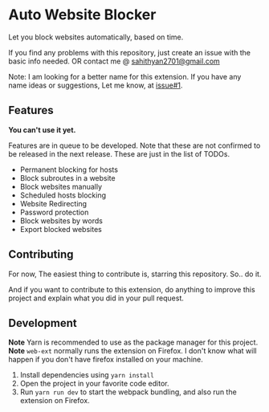 # Auto Website Blocker

Let you block websites automatically, based on time.

If you find any problems with this repository, just create an issue with the basic info needed. OR contact me @ [sahithyan2701@gmail.com](mailto:sahithyan2701@gmail.com)

Note: I am looking for a better name for this extension. If you have any name ideas or suggestions, Let me know, at [issue#1](https://github.com/KSahithyan/auto-website-blocker-extension/issues/1).

## Features

**You can't use it yet.**

Features are in queue to be developed. Note that these are not confirmed to be released in the next release. These are just in the list of TODOs.

- Permanent blocking for hosts
- Block subroutes in a website
- Block websites manually
- Scheduled hosts blocking
- Website Redirecting
- Password protection
- Block websites by words
- Export blocked websites

## Contributing

For now, The easiest thing to contribute is, starring this repository. So.. do it.

And if you want to contribute to this extension, do anything to improve this project and explain what you did in your pull request.

## Development

**Note** Yarn is recommended to use as the package manager for this project.
**Note** `web-ext` normally runs the extension on Firefox. I don't know what will happen if you don't have firefox installed on your machine.

1. Install dependencies using `yarn install`
2. Open the project in your favorite code editor.
3. Run `yarn run dev` to start the webpack bundling, and also run the extension on Firefox.
